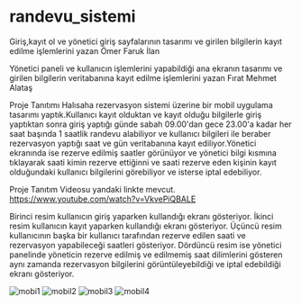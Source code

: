 # randevu_sistemi
Giriş,kayıt ol ve yönetici giriş sayfalarının tasarımı ve girilen bilgilerin kayıt edilme işlemlerini yazan Ömer Faruk İlan

Yönetici paneli ve kullanıcın işlemlerini yapabildiği ana ekranın tasarımı ve girilen bilgilerin veritabanına kayıt edilme işlemlerini yazan Fırat Mehmet Alataş 

Proje Tanıtımı
Halısaha rezervasyon sistemi üzerine bir mobil uygulama tasarımı yaptık.Kullanıcı kayıt olduktan ve kayıt olduğu bilgilerle giriş yaptıktan sonra giriş yaptığı günde sabah 09.00'dan gece 23.00'a kadar her saat başında 1 saatlik randevu alabiliyor ve kullanıcı bilgileri ile beraber rezervasyon yaptığı saat ve gün veritabanına kayıt ediliyor.Yönetici ekranında ise rezerve edilmiş saatler görünüyor ve yönetici bilgi kısmına tıklayarak saati kimin rezerve ettiğinni ve saati rezerve eden kişinin kayıt olduğundaki kullanıcı bilgilerini görebiliyor ve isterse iptal edebiliyor.

Proje Tanıtım Videosu yandaki linkte mevcut.
https://www.youtube.com/watch?v=VkvePiQBALE

Birinci resim kullanıcın giriş yaparken kullandığı ekranı gösteriyor.
İkinci resim kullanıcın kayıt yaparken kullandığı ekranı gösteriyor.
Üçüncü resim kullanıcının başka bir kullanıcı tarafından rezerve edilen saati ve rezervasyon yapabileceği saatleri gösteriyor.
Dördüncü resim ise yönetici panelinde yöneticin rezerve edilmiş ve edilmemiş saat dilimlerini gösteren aynı zamanda rezervasyon bilgilerini görüntüleyebildiği ve iptal edebildiği ekranı gösteriyor.

![mobi1](https://github.com/user-attachments/assets/3c6673dc-c75a-4557-8d21-5f482428b90d)
![mobil2](https://github.com/user-attachments/assets/b395ccfa-d251-497d-9321-44a93b619483)
![mobil3](https://github.com/user-attachments/assets/632b3097-72f1-456a-b971-0fc8cbeb2de5)
![mobil4](https://github.com/user-attachments/assets/5ed3bc1a-6c6c-46d6-b1ac-53fe07de695b)
